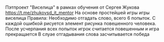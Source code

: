 Пэтпроект "Виселица" в рамках обучения от Сергея Жукова https://t.me/zhukovsd_it_mentor
На основе простейшей игры игры виселица
Правила: 
Необходимо отгадать слово, всего 6 попыток. С каждой ошибкой рисуется элемент рисунка повешенного человека.
После усчерпания всех попыток игрок считается повешенным и игра прекращается
В слуае отгадывания слова засчитывается победа
